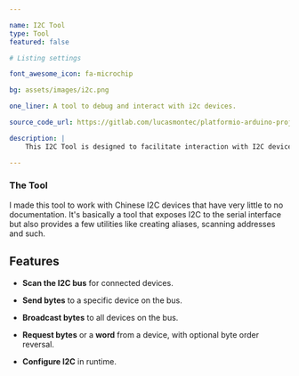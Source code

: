 ```yaml
---

name: I2C Tool
type: Tool
featured: false

# Listing settings

font_awesome_icon: fa-microchip

bg: assets/images/i2c.png

one_liner: A tool to debug and interact with i2c devices.

source_code_url: https://gitlab.com/lucasmontec/platformio-arduino-projects/-/tree/master/I2CTool?ref_type=heads

description: |
    This I2C Tool is designed to facilitate interaction with I2C devices directly from the serial command line. It allows users to scan the I2C bus for devices, send bytes to specific addresses, send bytes to all addresses, request bytes from devices, and manipulate the I2C bus configuration. 

---
```


### The  Tool

I made this tool to work with Chinese I2C devices that have very little to no documentation. It's basically a tool that exposes I2C to the serial interface but also provides a few utilities like creating aliases, scanning addresses and such.

## Features

- **Scan the I2C bus** for connected devices.

- **Send bytes** to a specific device on the bus.

- **Broadcast bytes** to all devices on the bus.

- **Request bytes** or a **word** from a device, with optional byte order reversal.

- **Configure I2C** in runtime.
